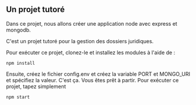 ## Un projet tutoré 

Dans ce projet, nous allons créer une application node avec express et mongodb.

C'est un projet tutoré pour la gestion des dossiers juridiques. 

Pour exécuter ce projet, clonez-le et installez les modules à l'aide de : 

```
npm install
```

Ensuite, créez le fichier config.env et créez la variable PORT et MONGO_URI et spécifiez la valeur.
C'est ça. Vous êtes prêt à partir. Pour exécuter ce projet, tapez simplement

```
npm start
```

